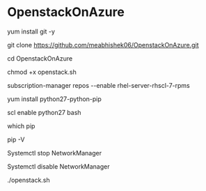 # OpenstackOnAzure

yum install git -y

git clone https://github.com/meabhishek06/OpenstackOnAzure.git

cd OpenstackOnAzure

chmod +x openstack.sh



subscription-manager repos --enable rhel-server-rhscl-7-rpms

yum install python27-python-pip


scl enable python27 bash


which pip

pip -V

Systemctl stop NetworkManager

Systemctl disable NetworkManager


./openstack.sh
